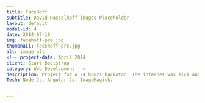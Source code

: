 ```yaml
---
title: FaceHoff
subtitle: David Hasselhoff images Placeholder
layout: default
modal-id: 4
date: 2014-07-19
img: facehoff-pre.jpg
thumbnail: facehoff-pre.jpg
alt: image-alt
<!-- project-date: April 2014
client: Start Bootstrap
category: Web Development -->
description: Project for a 24 hours hackaton. The internet was sick and tired of boring custom-sized placeholder images. This is the new favourite tool for developers looking for freedom that let the user choose their size and get back David Hassellof images.
Tech: Node Js, Angular Js, ImageMagick.


---
```

